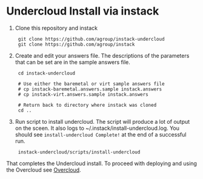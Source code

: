 Undercloud Install via instack
==============================

1. Clone this repository and instack

        git clone https://github.com/agroup/instack-undercloud
        git clone https://github.com/agroup/instack

2. Create and edit your answers file. The descriptions of the parameters that
   can be set are in the sample answers file.

        cd instack-undercloud

        # Use either the baremetal or virt sample answers file
        # cp instack-baremetal.answers.sample instack.answers
        # cp instack-virt.answers.sample instack.answers

        # Return back to directory where instack was cloned
        cd ..

3. Run script to install undercloud. The script will produce a lot of output on
   the sceen. It also logs to ~/.instack/install-undercloud.log. You should see
   `install-undercloud Complete!` at the end of a successful run.

        instack-undercloud/scripts/install-undercloud


That completes the Undercloud install. To proceed with deploying and using the
Overcloud see [Overcloud](Overcloud.md).
